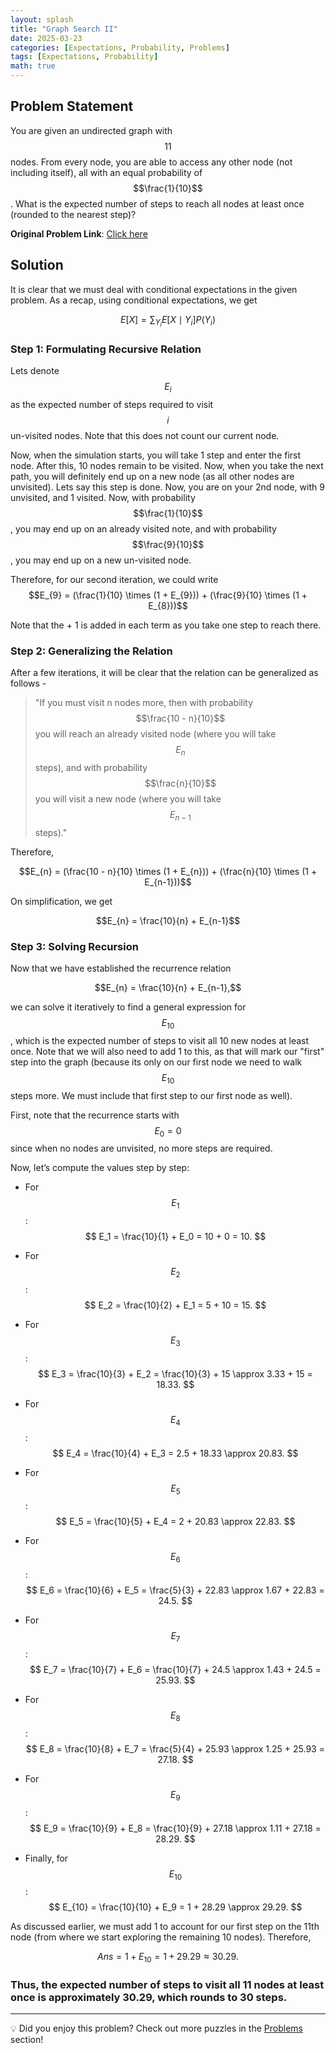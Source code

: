 ```yaml
---
layout: splash
title: "Graph Search II"
date: 2025-03-23
categories: [Expectations, Probability, Problems]
tags: [Expectations, Probability]
math: true
---
```


## Problem Statement

You are given an undirected graph with $$11$$ nodes. From every node, you are able to access any other node (not including itself), all with an equal probability of $$\frac{1}{10}$$. What is the expected number of steps to reach all nodes at least once (rounded to the nearest step)?

**Original Problem Link**: [Click here](https://www.quantguide.io/questions/graph-search-ii)

## Solution

It is clear that we must deal with conditional expectations in the given problem. As a recap, using conditional expectations, we get

$$E[X] = \sum_{Y_i} E[X \mid Y_i] P(Y_i)$$

### Step 1: Formulating Recursive Relation

Lets denote $$E_{i}$$ as the expected number of steps required to  visit $$i$$ un-visited nodes. Note that this does not count our current node.

Now, when the simulation starts, you will take 1 step and enter the first node. After this, 10 nodes remain to be visited. Now, when you take the next path, you will definitely end up on a new node (as all other nodes are unvisited). Lets say this step is done. Now, you are on your 2nd node, with 9 unvisited, and 1 visited. Now, with probability $$\frac{1}{10}$$, you may end up on an already visited note, and with probability $$\frac{9}{10}$$, you may end up on a new un-visited node.

Therefore, for our second iteration, we could write
$$E_{9} = (\frac{1}{10} \times (1 + E_{9})) + (\frac{9}{10} \times (1 + E_{8}))$$

Note that the + 1 is added in each term as you take one step to reach there.

### Step 2: Generalizing the Relation

After a few iterations, it will be clear that the relation can be generalized as follows - 
> "If you must visit n nodes more, then with probability $$\frac{10 - n}{10}$$ you will reach an already visited node (where you will take $$E_{n}$$ steps), and with probability $$\frac{n}{10}$$ you will visit a new node (where you will take $$E_{n-1}$$ steps)."

Therefore, 

$$E_{n} = (\frac{10 - n}{10} \times (1 + E_{n})) + (\frac{n}{10} \times (1 + E_{n-1}))$$

On simplification, we get

$$E_{n} = \frac{10}{n} + E_{n-1}$$

### Step 3: Solving Recursion

Now that we have established the recurrence relation 

$$E_{n} = \frac{10}{n} + E_{n-1},$$

we can solve it iteratively to find a general expression for $$E_{10}$$, which is the expected number of steps to visit all 10 new nodes at least once. Note that we will also need to add 1 to this, as that will mark our "first" step into the graph (because its only on our first node we need to walk $$E_{10}$$ steps more. We must include that first step to our first node as well).

First, note that the recurrence starts with $$E_{0} = 0$$ since when no nodes are unvisited, no more steps are required.

Now, let’s compute the values step by step:

- For $$E_1$$:
  $$
  E_1 = \frac{10}{1} + E_0 = 10 + 0 = 10.
  $$

- For $$E_2$$:
  $$
  E_2 = \frac{10}{2} + E_1 = 5 + 10 = 15.
  $$

- For $$E_3$$:
  $$
  E_3 = \frac{10}{3} + E_2 = \frac{10}{3} + 15 \approx 3.33 + 15 = 18.33.
  $$

- For $$E_4$$:
  $$
  E_4 = \frac{10}{4} + E_3 = 2.5 + 18.33 \approx 20.83.
  $$

- For $$E_5$$:
  $$
  E_5 = \frac{10}{5} + E_4 = 2 + 20.83 \approx 22.83.
  $$

- For $$E_6$$:
  $$
  E_6 = \frac{10}{6} + E_5 = \frac{5}{3} + 22.83 \approx 1.67 + 22.83 = 24.5.
  $$

- For $$E_7$$:
  $$
  E_7 = \frac{10}{7} + E_6 = \frac{10}{7} + 24.5 \approx 1.43 + 24.5 = 25.93.
  $$

- For $$E_8$$:
  $$
  E_8 = \frac{10}{8} + E_7 = \frac{5}{4} + 25.93 \approx 1.25 + 25.93 = 27.18.
  $$

- For $$E_9$$:
  $$
  E_9 = \frac{10}{9} + E_8 = \frac{10}{9} + 27.18 \approx 1.11 + 27.18 = 28.29.
  $$

- Finally, for $$E_{10}$$:
  $$
  E_{10} = \frac{10}{10} + E_9 = 1 + 28.29 \approx 29.29.
  $$

As discussed earlier, we must add 1 to account for our first step on the 11th node (from where we start exploring the remaining 10 nodes). Therefore, 

$$
  Ans = 1 + E_10 = 1 + 29.29 \approx 30.29.
$$


### Thus, the expected number of steps to visit all 11 nodes at least once is approximately **30.29**, which rounds to **30** steps.


---

💡 Did you enjoy this problem? Check out more puzzles in the [Problems](https://jxtech-s.github.io/problems/) section!

